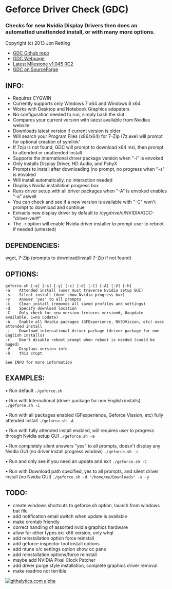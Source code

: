 Geforce Driver Check (GDC)
==========================
### Checks for new Nvidia Display Drivers then does an automatted unattended install, or with many more options.
Copyright (c) 2013 Jon Retting

- [GDC Github repo](https://github.com/jonretting/geforce-driver-check)
- [GDC Webpage](http://jonretting.github.io/geforce-driver-check/)
- [Latest Milestone v1.045 RC2](http://sourceforge.net/projects/geforce-driver-check/files/geforce-driver-check-v1.045-RC2.zip/download)
- [GDC on SourceForge](https://sourceforge.net/projects/geforce-driver-check/)

INFO:
-----
- Requires CYGWIN
- Currently supports only Windows 7 x64 and Windows 8 x64
- Works with Desktop and Notebook Graphics adapaters
- No configuration needed to run, simply bash the slut
- Compares your current version with latest available from Nvidias website
- Downloads latest version if current version is older
- Will search your Program Files (x86/x64) for 7-Zip (7z.exe) will prompt for optional creation of symlink'
- If 7zip is not found, GDC will prompt to download x64 msi, then prompt to attended or unattended install
- Supports the international driver package version when "-i" is envoked
- Only installs Display Driver, HD Audio, and PshyX
- Prompts to install after downloading (no prompt, no progress when "-s" is envoked
- Will install automatically, no interaction needed
- Displays Nvidia installation progress box
- Runs driver setup with all driver packages when "-A" is envoked enables "-a" aswell
- You can check and see if a new version is available with "-C" won't prompt to download and continue
- Extracts new display driver by default to /cygdrive/c/NVIDIA/GDC-"driver-ver#"
- The -r option will enable Nvidia driver installer to prompt user to reboot if needed (untested)

DEPENDENCIES:
-------------
wget, 7-Zip (prompts to download/install 7-Zip if not found)

OPTIONS:
--------
	geforce.sh [-a] [-s] [-y] [-c] [-d] [-C] [-A] [-V] [-h]
	-a    Attended install (user must traverse Nvidia setup GUI)
	-s    Silent install (dont show Nvidia progress bar)
	-y    Answer 'yes' to all prompts
	-c    Clean install (removes all saved profiles and settings)
	-d    Specify download location
	-C    Only check for new version (returns version#, 0=update available, 1=no update)
	-A    Enable all Nvidia packages (GFExperience, NV3DVision, etc) uses attended install
	-i    Download international driver package (driver package for non English installs)
	-r    Don't disable reboot prompt when reboot is needed (could be buged)
	-V    Displays version info
	-h    this crupt

	See INFO for more information

EXAMPLES:
---------
• Run default
`./geforce.sh`

• Run with International (driver package for non English installs)
`./geforce.sh -i`

• Run with all packages enabled (GFexperience, Geforce Vission, etc) fully attended install
`./geforce.sh -A`

• Run with fully attended install enabled, will requires user to progress through Nvidia setup GUI
`./geforce.sh -a`

• Run completely silent answers "yes" to all prompts, doesn't display any Nvidia GUI (no driver install progress window)
`./geforce.sh -s`

• Run and only see if you need an update and exit
`./geforce.sh -C`

• Run with Download path specified, yes to all prompts, and silent driver install (no Nvidia GUI)
`./geforce.sh -d "/home/me/Downloads" -s -y`

TODO:
-----
- create windows shortcuts to geforce.sh option, launch from windows bat file
- add notification email switch when update is available
- make crontab friendly
- correct handling of assorted nvidia graphics hardware
- allow for other types ex: x86 version, only whql
- add reinstallation option force reinstall 
- add geforce inspector tool install options
- add ntune o/c settings option show oc pane
- add reinstallation options/force reinstall
- maybe add NVIDIA Pixel Clock Patcher
- add driver purge style installation, complete graphics driver removal
- make readme not terrible





[![githalytics.com alpha](https://cruel-carlota.pagodabox.com/f4cd2939f768a36a2d9fde68cfb661f7 "githalytics.com")](http://githalytics.com/jonretting/geforce-driver-check)